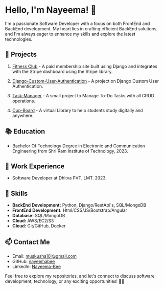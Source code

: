 # Hello, I'm Nayeema! 👋

I'm a passionate Software Developer with a focus on both FrontEnd and BackEnd development. My heart lies in crafting efficient BackEnd solutions, and I'm always eager to enhance my skills and explore the latest technologies.

## 🚀 Projects
1. [Fitness Club](https://github.com/nayeemabee/Fitness-Club) - A paid membership site built using Django and integrates with the Stripe dashboard using the Stripe library.
  
2. [Django-Custom-User-Authentication](https://github.com/nayeemabee/Django-Custom-User-Authentication) - A project on Django Custom User Authentication.

3. [Task-Manager](https://github.com/nayeemabee/Task_Manager) - A small project to Manage To-Do Tasks with all CRUD operations.

4. [Cup-Board](https://github.com/nayeemabee/cupBoard) - A virtual Library to help students study digitally and anywhere.

## 📚 Education
- Bachelor Of Technology Degree in Electronic and Communication Engineering from Shri Ram Institute of Technology, 2023.

## 💼 Work Experience
- Software Developer at Dhitva PVT. LMT. 2023.

## 🔧 Skills
- **BackEnd Development:** Python, Django/RestApi's, SQL/MongoDB
- **FrontEnd Development:** Html/CSS/JS/Bootstrap/Angular
- **Database:** SQL/MongoDB
- **Cloud:** AWS/EC2/S3
- **Cloud:** Git/GitHub, Docker

## 📫 Contact Me
- Email: muskusha10l@gmail.com
- GitHub: [nayeemabee](https://github.com/nayeemabee)
- LinkedIn: [Nayeema-Bee](https://www.linkedin.com/in/nayeema-bee-850318235/)

Feel free to explore my repositories, and let's connect to discuss software development, technology, or any exciting opportunities! 👩‍💻




<!--
**nayeemabee/nayeemabee** is a ✨ _special_ ✨ repository because its `README.md` (this file) appears on your GitHub profile.

Here are some ideas to get you started:

- 🔭 I’m currently working on ...
- 🌱 I’m currently learning ...
- 👯 I’m looking to collaborate on ...
- 🤔 I’m looking for help with ...
- 💬 Ask me about ...
- 📫 How to reach me: ...
- 😄 Pronouns: ...
- ⚡ Fun fact: ...
-->
